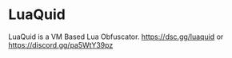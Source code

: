 # LuaQuid
LuaQuid is a VM Based Lua Obfuscator. https://dsc.gg/luaquid or https://discord.gg/pa5WtY39pz
